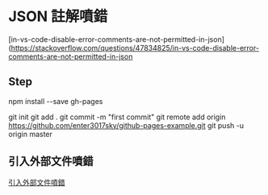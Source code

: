 
# JSON 註解噴錯

[in-vs-code-disable-error-comments-are-not-permitted-in-json](<https://stackoverflow.com/questions/47834825/in-vs-code-disable-error-comments-are-not-permitted-in-json>

## Step

npm install --save gh-pages

git init
git add .
git commit -m "first commit"
git remote add origin <https://github.com/enter3017sky/github-pages-example.git>
git push -u origin master

## 引入外部文件噴錯

[引入外部文件噴錯](https://stackoverflow.com/questions/44114436/the-create-react-app-imports-restriction-outside-of-src-directory)
